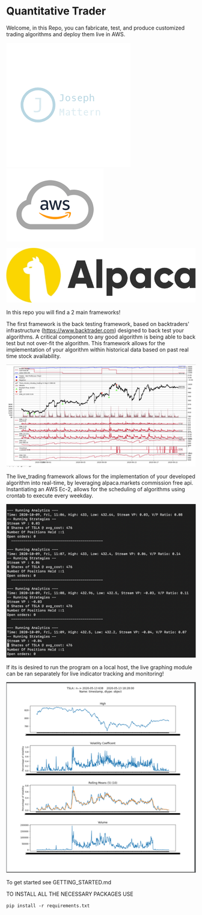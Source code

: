 # Quantitative Trader

Welcome, in this Repo, you can fabricate, test, and produce customized trading algorithms and deploy them live in AWS.


![](readme%20photos/330.png)  ![](readme%20photos/aws.png) 

 
 ![](readme%20photos/Alpaca_Logo_yellow.jpg)

In this repo you will find a 2 main frameworks!

The first framework is the back testing framework, based on backtraders' infrastructure (https://www.backtrader.com) designed to back test your algorithms.
A critical component to any good algorithm is being able to back test but not over-fit the algorithm. This framework allows for the implementation of your algorithm within historical data based on past 
real time stock availability. 


![](readme%20photos/back_testing_module.png)


The live_trading framework allows for the implementation of your developed algorithm into real-time, by leveraging alpaca.markets commission free api.
Instantiating an AWS Ec-2, allows for the scheduling of algorithms using crontab to execute every weekday.


![](readme%20photos/logging.png)


If its is desired to run the program on a local host, the live graphing module can be ran separately for live indicator tracking and monitoring!


![](readme%20photos/live_graphing_module.png)


To get started see GETTING_STARTED.md

TO INSTALL ALL THE NECESSARY PACKAGES USE  

    pip install -r requirements.txt 




